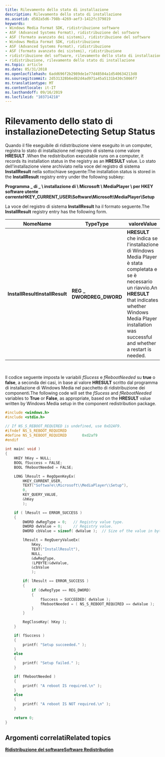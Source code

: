 ```yaml
---
title: Rilevamento dello stato di installazione
description: Rilevamento dello stato di installazione
ms.assetid: d502a5d6-798b-4269-aef3-1412fc379819
keywords:
- Windows Media Format SDK, ridistribuzione software
- ASF (Advanced Systems Format), ridistribuzione del software
- ASF (formato avanzato dei sistemi), ridistribuzione del software
- Windows Media Format SDK, ridistribuzione
- ASF (Advanced Systems Format), ridistribuzione
- ASF (formato avanzato dei sistemi), ridistribuzione
- ridistribuzione del software, rilevamento dello stato di installazione
- ridistribuzione, rilevamento dello stato di installazione
ms.topic: article
ms.date: 05/31/2018
ms.openlocfilehash: 6add696f2b2989de1e77d48504a1d540634213d8
ms.sourcegitcommit: 2d531328b6ed82d4ad971a45a5131b430c5866f7
ms.translationtype: MT
ms.contentlocale: it-IT
ms.lasthandoff: 09/16/2019
ms.locfileid: "103714218"
---
```

# <a name="detecting-setup-status"></a><span data-ttu-id="b9785-111">Rilevamento dello stato di installazione</span><span class="sxs-lookup"><span data-stu-id="b9785-111">Detecting Setup Status</span></span>

<span data-ttu-id="b9785-112">Quando il file eseguibile di ridistribuzione viene eseguito in un computer, registra lo stato di installazione nel registro di sistema come valore **HRESULT** .</span><span class="sxs-lookup"><span data-stu-id="b9785-112">When the redistribution executable runs on a computer, it records its installation status in the registry as an **HRESULT** value.</span></span> <span data-ttu-id="b9785-113">Lo stato dell'installazione viene archiviato nella voce del registro di sistema **InstallResult** nella sottochiave seguente:</span><span class="sxs-lookup"><span data-stu-id="b9785-113">The installation status is stored in the **InstallResult** registry entry under the following subkey:</span></span>

<span data-ttu-id="b9785-114">**Programma \_ di \_ \\ installazione di \\ Microsoft \\ MediaPlayer \\ per HKEY software utente corrente**</span><span class="sxs-lookup"><span data-stu-id="b9785-114">**HKEY\_CURRENT\_USER\\Software\\Microsoft\\MediaPlayer\\Setup**</span></span>

<span data-ttu-id="b9785-115">La voce del registro di sistema **InstallResult** ha il formato seguente.</span><span class="sxs-lookup"><span data-stu-id="b9785-115">The **InstallResult** registry entry has the following form.</span></span>



| <span data-ttu-id="b9785-116">Nome</span><span class="sxs-lookup"><span data-stu-id="b9785-116">Name</span></span>              | <span data-ttu-id="b9785-117">Type</span><span class="sxs-lookup"><span data-stu-id="b9785-117">Type</span></span>           | <span data-ttu-id="b9785-118">valore</span><span class="sxs-lookup"><span data-stu-id="b9785-118">Value</span></span>                                                                                                                   |
|-------------------|----------------|-------------------------------------------------------------------------------------------------------------------------|
| <span data-ttu-id="b9785-119">**InstallResult**</span><span class="sxs-lookup"><span data-stu-id="b9785-119">**InstallResult**</span></span> | <span data-ttu-id="b9785-120">**REG \_ DWORD**</span><span class="sxs-lookup"><span data-stu-id="b9785-120">**REG\_DWORD**</span></span> | <span data-ttu-id="b9785-121">**HRESULT** che indica se l'installazione di Windows Media Player è stata completata e se è necessario un riavvio.</span><span class="sxs-lookup"><span data-stu-id="b9785-121">An **HRESULT** that indicates whether Windows Media Player installation was successful and whether a restart is needed.</span></span> |



 

<span data-ttu-id="b9785-122">Il codice seguente imposta le variabili *fSucess* e *fRebootNeeded* su **true** o **false**, a seconda dei casi, in base al valore **HRESULT** scritto dal programma di installazione di Windows Media nel pacchetto di ridistribuzione dei componenti.</span><span class="sxs-lookup"><span data-stu-id="b9785-122">The following code will set the *fSucess* and *fRebootNeeded* variables to **True** or **False**, as appropriate, based on the **HRESULT** value written by Windows Media setup in the component redistribution package.</span></span>


```C++
#include <windows.h>
#include <stdio.h>

// If NS_S_REBOOT_REQUIRED is undefined, use 0xD2AF9.
#ifndef NS_S_REBOOT_REQUIRED
#define NS_S_REBOOT_REQUIRED       0xd2af9
#endif
  
int main( void )
{
    HKEY hKey = NULL;
    BOOL fSuccess = FALSE;
    BOOL fRebootNeeded = FALSE;

    LONG lResult = RegOpenKeyEx( 
        HKEY_CURRENT_USER, 
        TEXT("Software\\Microsoft\\MediaPlayer\\Setup"), 
        0, 
        KEY_QUERY_VALUE, 
        &hKey 
        );

    if ( lResult == ERROR_SUCCESS )
    {
        DWORD dwRegType = 0;   // Registry value type.
        DWORD dwValue = 0;     // Registry value.
        DWORD cbValue = sizeof( dwValue );  // Size of the value in bytes.

        lResult = RegQueryValueEx( 
            hKey, 
            TEXT("InstallResult"), 
            NULL, 
            &dwRegType, 
            (LPBYTE)&dwValue, 
            &cbValue
            );

        if( lResult == ERROR_SUCCESS )
        {
            if (dwRegType == REG_DWORD)
            {
                fSuccess = SUCCEEDED( dwValue );
                fRebootNeeded = ( NS_S_REBOOT_REQUIRED == dwValue );
            }
        }

        RegCloseKey( hKey );
    }

    if( fSuccess )
    {
        printf( "Setup succeeded." );
    }
    else
    {
        printf( "Setup failed." );
    }

    if( fRebootNeeded )
    {
        printf( "A reboot IS required.\n" );
    }
    else
    {
        printf( "A reboot IS NOT required.\n" );
    }
 
    return 0;
}
```



## <a name="related-topics"></a><span data-ttu-id="b9785-123">Argomenti correlati</span><span class="sxs-lookup"><span data-stu-id="b9785-123">Related topics</span></span>

<dl> <dt>

[<span data-ttu-id="b9785-124">**Ridistribuzione del software**</span><span class="sxs-lookup"><span data-stu-id="b9785-124">**Software Redistribution**</span></span>](software-redistribution.md)
</dt> </dl>

 

 




